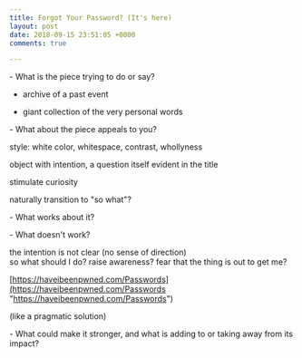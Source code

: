 ```yaml
---
title: Forgot Your Password? (It's here)
layout: post
date: 2018-09-15 23:51:05 +0000
comments: true

---
```


\- What is the piece trying to do or say?

* archive of a past event


* giant collection of the very personal words

\- What about the piece appeals to you?

style: white color, whitespace, contrast, whollyness

object with intention, a question itself evident in the title

stimulate curiosity

naturally transition to "so what"?

\- What works about it?

\- What doesn't work? 

the intention is not clear (no sense of direction)  
so what should I do? raise awareness? fear that the thing is out to get me? 

[https://haveibeenpwned.com/Passwords](https://haveibeenpwned.com/Passwords "https://haveibeenpwned.com/Passwords")

(like a pragmatic solution)

\- What could make it stronger, and what is adding to or taking away from its impact? 